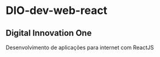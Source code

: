 # DIO-dev-web-react
Digital Innovation One
----------------------
Desenvolvimento de aplicações para internet com ReactJS
